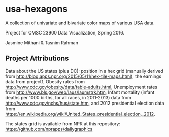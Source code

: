 # usa-hexagons
A collection of univariate and bivariate color maps of various USA data. 

Project for CMSC 23900 Data Visualization, Spring 2016. 

Jasmine Mithani & Tasnim Rahman

## Project Attributions
Data about the US states (plus DC): position in a hex grid (manually derived from
http://blog.apps.npr.org/2015/05/11/hex-tile-maps.html), the earnings data from project1, Obesity rates from http://www.cdc.gov/obesity/data/table-adults.html, Unemployment rates from http://www.bls.gov/web/laus/laumstrk.htm, Infant mortality (infant deaths per 1000 births, for all races, in 2011-2013) data from http://www.cdc.gov/nchs/hus/state.htm, and 2012 presidential election data from https://en.wikipedia.org/wiki/United_States_presidential_election,_2012.

The states grid is available from NPR at this repository: https://github.com/nprapps/dailygraphics
